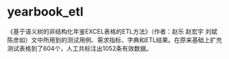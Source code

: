 # yearbook_etl
《基于语义树的非结构化年鉴EXCEL表格的ETL方法》（作者：赵乐 赵宏宇 刘斌 陈彦如）文中所用到的测试用例、需求指标、字典和ETL结果。在原来基础上扩充测试表格到了604个，人工共标注出1052条有效数据。
